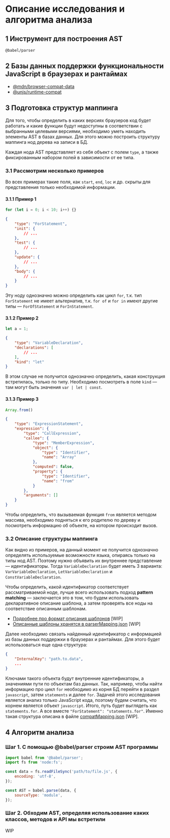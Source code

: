 # Описание исследования и алгоритма анализа

## 1 Инструмент для построения AST

`@babel/parser`

## 2 Базы данных поддержки функциональности JavaScript в браузерах и рантаймах

- [@mdn/browser-compat-data](https://github.com/mdn/browser-compat-data)
- [@unjs/runtime-compat](https://github.com/unjs/runtime-compat)

## 3 Подготовка структур маппинга

Для того, чтобы определить в каких версиях браузеров код будет работать и какие функции будут недоступны в соответствии с выбранными целевыми версиями, необходимо уметь находить элементы AST в базах данных. Для этого можно построить структуру маппинга нод дерева на записи в БД.

Каждая нода AST представляет из себя объект с полем `type`, а также фиксированным набором полей в зависимости от ее типа.

### 3.1 Рассмотрим несколько примеров

Во всех примерах такие поля, как `start`, `end`, `loc` и др. скрыты для представления только необходимой информации.

#### 3.1.1 Пример 1

```js
for (let i = 0; i < 10; i++) {}
```

```json
{
    "type": "ForStatement",
    "init": {
        // ...
    },
    "test": {
        // ...
    },
    "update": {
        // ...
    },
    "body": {
        // ...
    }
}
```

Эту ноду однозначно можно определить как цикл `for`, т.к. тип `ForStatement` не имеет альтернатив, т.к. `for of` и `for in` имеют другие типы — `ForOfStatement` и `ForInStatement`.

#### 3.1.2 Пример 2

```js
let a = 1;
```

```json
{
    "type": "VariableDeclaration",
    "declarations": [
        // ...
    ],
    "kind": "let"
}
```

В этом случае не получится однозначно определить, какая конструкция встретилась, только по типу. Необходимо посмотреть в поле `kind` — там могут быть значения `var | let | const`.

#### 3.1.3 Пример 3

```js
Array.from()
```

```json
{
    "type": "ExpressionStatement",
    "expression": {
        "type": "CallExpression",
        "callee": {
            "type": "MemberExpression",
            "object": {
                "type": "Identifier",
                "name": "Array"
            },
            "computed": false,
            "property": {
                "type": "Identifier",
                "name": "from"
            }
        },
        "arguments": []
    }
}
```

Чтобы определить, что вызываемая функция `from` является методом массива, необходимо подняться к его родителю по дереву и посмотреть информацию об объекте, на котором происходит вызов.

### 3.2 Описание структуры маппинга

Как видно из примеров, на данный момент не получится однозначно определять используемые возможности языка, опираясь только на типы нод AST. Поэтому нужно объявить их внутреннее представление — идентификаторы. Тогда `VariableDeclaration` будет иметь 3 варианта: `VarVariableDeclaration`, `LetVariableDeclaration` и `ConstVariableDeclaration`.

Чтобы определить, какой идентификатор соответствует рассматриваемой ноде, лучше всего использовать подход **pattern matching** — заключается это в том, что будем использовать декларативное описание шаблона, а затем проверять все ноды на соответствие описанным шаблонам.

- [Подробнее про формат описания шаблонов](/ParserMappingFormat.md) [WIP]
- [Описанные шаблоны хранятся в parserMapping.json](/parserMapping.json) [WIP]

Далее необходимо связать найденный идентификатор с информацией из базы данных поддержки в браузерах и рантаймах. Для этого будет использоваться еще одна структура:

```json
{
    "InternalKey": "path.to.data",
    ...
}
```

Ключами такого объекта будут внутренние идентификаторы, а значениями пути по объектам баз данных. Так, например, чтобы найти информацию про цикл `for` необходимо из корня БД перейти в раздел `javascript`, затем `statements` и далее `for`. Задачей этого исследования является анализ только JavaScript кода, поэтому будем считать, что корнем является объект `javascript`. Итого, путь будет выглядеть как `statements.for`. А все вместе `"ForStatement": "statements.for"`. Именно такая структура описана в файле [compatMapping.json](/compatMapping.json) [WIP].


## 4 Алгоритм анализа

### Шаг 1. С помощью @babel/parser строим AST программы

```js
import babel from '@babel/parser';
import fs from 'node:fs';

const data = fs.readFileSync('path/to/file.js', {
    encoding: 'utf-8',
});

const AST = babel.parse(data, {
    sourceType: 'module',
});
```

### Шаг 2. Обходим AST, определяя использование каких классов, методов и API мы встретили

WIP